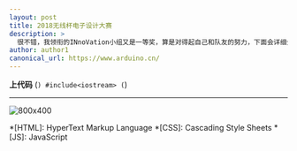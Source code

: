 ```yaml
---
layout: post
title: 2018无线杯电子设计大赛
description: >
  很不错，我领衔的INnoVation小组又是一等奖，算是对得起自己和队友的努力，下面会详细介绍我们如何制作获奖作品“arduino实现音游”的。
author: author1
canonical_url: https://www.arduino.cn/
---
```


**上代码**
(```)
    #include<iostream>
(```)

---
![800x400](https://placehold.it/800x400 "Large example image")


*[HTML]: HyperText Markup Language
*[CSS]: Cascading Style Sheets
*[JS]: JavaScript
